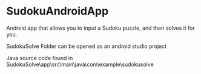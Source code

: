 # SudokuAndroidApp
Android app that allows you to input a Sudoku puzzle, and then solves it for you.

SudokuSolve Folder can be opened as an android studio project

Java source code found in SudokuSolve\app\src\main\java\com\example\sudokusolve
